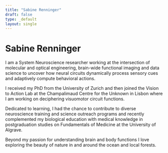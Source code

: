 ```yaml
---
title: "Sabine Renninger"
draft: false
type: _default
layout: single
---
```


<!-- ![](./img/Foto-Renninger-SL_720.png)
{.img-left} -->

# Sabine Renninger

I am a System Neuroscience researcher working at the intersection of molecular and optical engineering, brain-wide functional imaging and data science to uncover how neural circuits dynamically process sensory cues and adaptively compute behavioral actions.

I received my PhD from the University of Zurich and then joined the Vision to Action Lab at the Champalimaud Centre for the Unknown in Lisbon where I am working on deciphering visuomotor circuit functions. 

Dedicated to learning, I had the chance to contribute to diverse neuroscience training and science outreach programs and recently complemented my biological education with medical knowledge in postgraduation studies on Fundamentals of Medicine at the University of Algrave.

Beyond my passion for understanding brain and body functions I love exploring the beauty of nature in and around the ocean and local forests.
